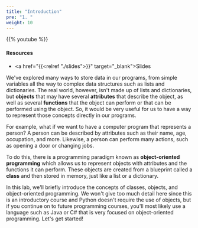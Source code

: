 ```yaml
---
title: "Introduction"
pre: "1. "
weight: 10
---
```


{{% youtube  %}}

#### Resources

* <a href="{{<relref "./slides">}}" target="_blank">Slides</a>

We've explored many ways to store data in our programs, from simple variables all the way to complex data structures such as lists and dictionaries. The real world, however, isn't made up of lists and dictionaries, but **objects** that may have several **attributes** that describe the object, as well as several **functions** that the object can perform or that can be performed using the object. So, it would be very useful for us to have a way to represent those concepts directly in our programs. 

For example, what if we want to have a computer program that represents a person? A person can be described by attributes such as their name, age, occupation, and more. Likewise, a person can perform many actions, such as opening a door or changing jobs.

To do this, there is a programming paradigm known as **object-oriented programming** which allows us to represent objects with attributes and the functions it can perform. These objects are created from a blueprint called a **class** and then stored in memory, just like a list or a dictionary.

In this lab, we'll briefly introduce the concepts of classes, objects, and object-oriented programming. We won't give too much detail here since this is an introductory course and Python doesn't require the use of objects, but if you continue on to future programming courses, you'll most likely use a language such as Java or C# that is very focused on object-oriented programming. Let's get started!